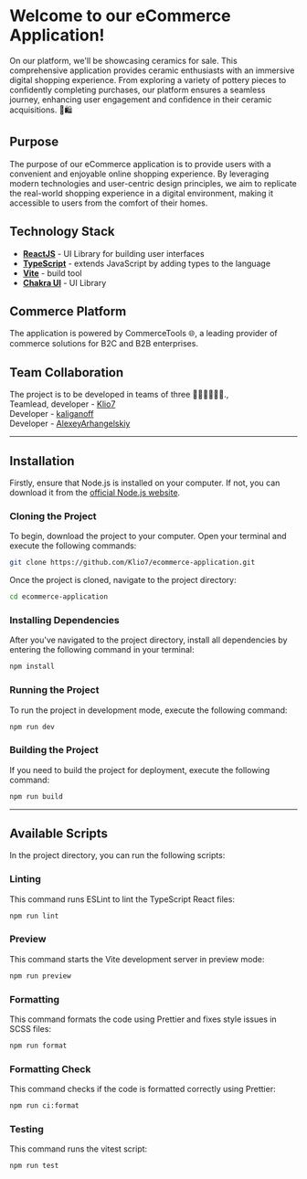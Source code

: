 # Welcome to our eCommerce Application!

On our platform, we'll be showcasing ceramics for sale. This comprehensive application provides ceramic enthusiasts with an immersive digital shopping experience. From exploring a variety of pottery pieces to confidently completing purchases, our platform ensures a seamless journey, enhancing user engagement and confidence in their ceramic acquisitions. 🏺🛍️

## Purpose

The purpose of our eCommerce application is to provide users with a convenient and enjoyable online shopping experience. By leveraging modern technologies and user-centric design principles, we aim to replicate the real-world shopping experience in a digital environment, making it accessible to users from the comfort of their homes.

## Technology Stack

- [**ReactJS**](https://react.dev/) - UI Library for building user interfaces
- [**TypeScript**](https://www.typescriptlang.org/) - extends JavaScript by adding types to the language
- [**Vite**](https://vitejs.dev/) - build tool
- [**Chakra UI**](https://v2.chakra-ui.com/) - UI Library

## Commerce Platform

The application is powered by CommerceTools 🌐, a leading provider of commerce solutions for B2C and B2B enterprises.

## Team Collaboration

The project is to be developed in teams of three 👩‍💻👨‍💻👨‍💻.,<br>
Teamlead, developer - [Klio7](https://github.com/Klio7)<br>
Developer - [kaliganoff](https://github.com/kaliganoff)<br>
Developer - [AlexeyArhangelskiy](https://github.com/AlexeyArhangelskiy)<br>

---


## Installation

Firstly, ensure that Node.js is installed on your computer. If not, you can download it from the [official Node.js website](https://nodejs.org/).

### Cloning the Project

To begin, download the project to your computer. Open your terminal and execute the following commands:

```bash
git clone https://github.com/Klio7/ecommerce-application.git
```

Once the project is cloned, navigate to the project directory:
```bash
cd ecommerce-application
```
### Installing Dependencies
After you've navigated to the project directory, install all dependencies by entering the following command in your terminal:
```bash
npm install
```

### Running the Project
To run the project in development mode, execute the following command:
```bash
npm run dev
```

### Building the Project
If you need to build the project for deployment, execute the following command:
```bash
npm run build
```

---

## Available Scripts

In the project directory, you can run the following scripts:

### Linting

This command runs ESLint to lint the TypeScript React files:

```bash
npm run lint
```

### Preview

This command starts the Vite development server in preview mode:

```bash
npm run preview
```

### Formatting

This command formats the code using Prettier and fixes style issues in SCSS files:

```bash
npm run format
```

### Formatting Check

This command checks if the code is formatted correctly using Prettier:

```bash
npm run ci:format
```

### Testing

This command runs the vitest script:

```bash
npm run test
```

